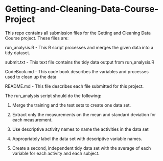 Getting-and-Cleaning-Data-Course-Project
========================================
This repo contains all submission files for the Getting and Cleaning Data Course project.
These files are:

run_analysis.R - This R script processes and merges the given data into a tidy dataset.

submit.txt  - This text file contains the tidy data output from run_analysis.R

CodeBook.md - This code book describes the variables and processes used to clean up the data

README.md - This file describes each file submitted for this project.


The run_analysis script should do the following:

1. Merge the training and the test sets to create one data set.

2. Extract only the measurements on the mean and standard deviation for each measurement. 

3. Use descriptive activity names to name the activities in the data set

4. Appropriately label the data set with descriptive variable names. 

5. Create a second, independent tidy data set with the average of each variable for each activity and each subject. 

